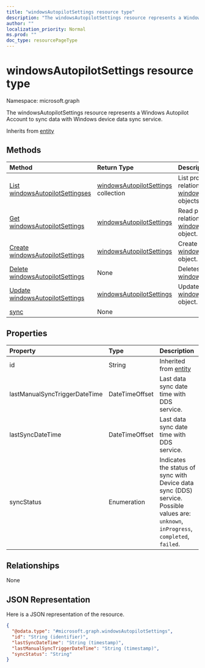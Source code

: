 ```yaml
---
title: "windowsAutopilotSettings resource type"
description: "The windowsAutopilotSettings resource represents a Windows Autopilot Account to sync data with Windows device data sync service."
author: ""
localization_priority: Normal
ms.prod: ""
doc_type: resourcePageType
---
```


# windowsAutopilotSettings resource type


Namespace: microsoft.graph

The windowsAutopilotSettings resource represents a Windows Autopilot Account to sync data with Windows device data sync service.


Inherits from [entity](../resources/entity.md)

## Methods
|Method|Return Type|Description|
|:---|:---|:---|
|[List windowsAutopilotSettingses](../api/windowsautopilotsettings-list.md)|[windowsAutopilotSettings](../resources/windowsautopilotsettings.md) collection|List properties and relationships of the [windowsAutopilotSettings](../resources/windowsautopilotsettings.md) objects.|
|[Get windowsAutopilotSettings](../api/windowsautopilotsettings-get.md)|[windowsAutopilotSettings](../resources/windowsautopilotsettings.md)|Read properties and relationships of the [windowsAutopilotSettings](../resources/windowsautopilotsettings.md) object.|
|[Create windowsAutopilotSettings](../api/windowsautopilotsettings-create.md)|[windowsAutopilotSettings](../resources/windowsautopilotsettings.md)|Create a new [windowsAutopilotSettings](../resources/windowsautopilotsettings.md) object.|
|[Delete windowsAutopilotSettings](../api/windowsautopilotsettings-delete.md)|None|Deletes a [windowsAutopilotSettings](../resources/windowsautopilotsettings.md).|
|[Update windowsAutopilotSettings](../api/windowsautopilotsettings-update.md)|[windowsAutopilotSettings](../resources/windowsautopilotsettings.md)|Update the properties of a [windowsAutopilotSettings](../resources/windowsautopilotsettings.md) object.|
|[sync](../api/windowsautopilotsettings-sync.md)|None||

## Properties
|Property|Type|Description|
|:---|:---|:---|
|id|String| Inherited from [entity](../resources/entity.md)|
|lastManualSyncTriggerDateTime|DateTimeOffset|Last data sync date time with DDS service.|
|lastSyncDateTime|DateTimeOffset|Last data sync date time with DDS service.|
|syncStatus|Enumeration|Indicates the status of sync with Device data sync (DDS) service. Possible values are: `unknown`, `inProgress`, `completed`, `failed`.|

## Relationships
None

## JSON Representation
Here is a JSON representation of the resource.
<!-- {
  "blockType": "resource",
  "keyProperty": "id",
  "@odata.type": "microsoft.graph.windowsAutopilotSettings",
  "baseType": "microsoft.graph.entity",
  "openType": false
}
-->
``` json
{
  "@odata.type": "#microsoft.graph.windowsAutopilotSettings",
  "id": "String (identifier)",
  "lastSyncDateTime": "String (timestamp)",
  "lastManualSyncTriggerDateTime": "String (timestamp)",
  "syncStatus": "String"
}
```

